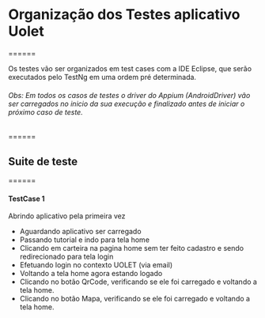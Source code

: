 # Organização dos Testes aplicativo Uolet
======

Os testes vão ser organizados em test cases com a IDE Eclipse, que serão executados pelo TestNg em uma ordem pré determinada.

###### Obs: Em todos os casos de testes o driver do Appium (AndroidDriver) vão ser carregados no inicio da sua execução e finalizado antes de iniciar o próximo caso de teste.
======

## Suite de teste
======

#### TestCase 1

Abrindo aplicativo pela primeira vez


* Aguardando aplicativo ser carregado
* Passando tutorial e indo para tela home
* Clicando em carteira na pagina home sem ter feito cadastro e sendo redirecionado para tela login
* Efetuando login no contexto UOLET (via email)
* Voltando a tela home agora estando logado
* Clicando no botão QrCode, verificando se ele foi carregado e voltando a tela home.
* Clicando no botão Mapa, verificando se ele foi carregado e voltando a tela home.
	